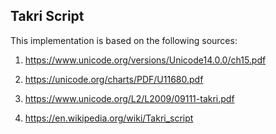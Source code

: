 ## Takri Script

This implementation is based on the following sources:

1.  https://www.unicode.org/versions/Unicode14.0.0/ch15.pdf

1.  https://unicode.org/charts/PDF/U11680.pdf

1.  https://www.unicode.org/L2/L2009/09111-takri.pdf

1.  https://en.wikipedia.org/wiki/Takri_script

